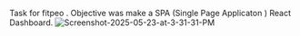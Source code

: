 Task for fitpeo . Objective was make a SPA (Single Page Applicaton ) React Dashboard.
![Screenshot-2025-05-23-at-3-31-31-PM](https://github.com/user-attachments/assets/6106306a-663b-4d20-a621-8ef99ea0464b)
